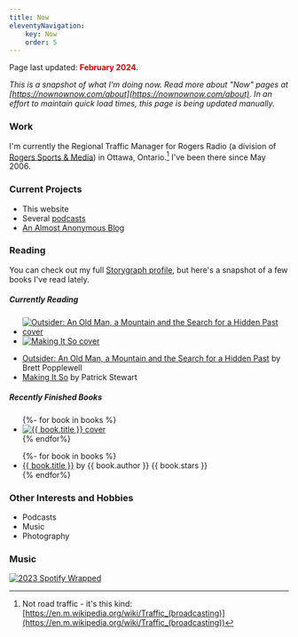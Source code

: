 ```yaml
---
title: Now
eleventyNavigation: 
    key: Now
    order: 5
---
```


<p class="now-page">Page last updated: <strong style="color:#d90202;"> February 2024</strong>.</p>


*This is a snapshot of what I'm doing now. Read more about "Now" pages at [https://nownownow.com/about](https://nownownow.com/about). In an effort to maintain quick load times, this page is being updated manually.*

### Work 
I'm currently the Regional Traffic Manager for Rogers Radio (a division of <a href="https://www.rogerssportsandmedia.com" target="_blank">Rogers Sports & Media</a>) in Ottawa, Ontario.[^1] I've been there since May 2006. 

### Current Projects  

* This website 
* Several [podcasts](/podcasts/)
* [An Almost Anonymous Blog](https://lwgrs.bearblog.dev) 

### Reading 

You can check out my full [Storygraph profile](https://app.thestorygraph.com/profile/srgower), but here's a snapshot of a few books I've read lately. 

##### Currently Reading 

<!-- Currently Reading -->

<ul class="booknav">
 <li class="book-item"><a href="https://www.harpercollins.ca/9781443457859/outsider/"><img class="book" src="https://cdn.thestorygraph.com/e0hs1n70e1ekkfrecmrctc729cdn" alt="Outsider: An Old Man, a Mountain and the Search for a Hidden Past cover" title="Outsider: An Old Man, a Mountain and the Search for a Hidden Past by Brett Popplewell"></a></li>
 <li class="book-item"><a href="https://www.simonandschuster.com/books/Making-It-So/Patrick-Stewart/9781982167738"><img class="book" src="https://cdn.thestorygraph.com/jx2kcbwulth959nnz30rxrvwst0a" alt="Making It So cover" title="Making It So by Patrick Stewart"></a></li>
</ul>

<ul>
<li><a href="https://www.harpercollins.ca/9781443457859/outsider/">Outsider: An Old Man, a Mountain and the Search for a Hidden Past</a> by Brett Popplewell</li>
<li><a href="https://www.simonandschuster.com/books/Making-It-So/Patrick-Stewart/9781982167738">Making It So</a> by Patrick Stewart</li>
</ul> 

##### Recently Finished Books 

<!-- Book covers -->

<ul class="booknav">
{%- for book in books %}
   <li class="book-item"><a href="{{ book.url }}"><img class="book" src="{{ book.cover }}" alt="{{ book.title }} cover" title="{{ book.title}} by {{ book.author }}"></a></li>
{% endfor%}
</ul>

<!-- Book list -->
<ul>
{%- for book in books %} 
<li><a href="{{ book.url }}">{{ book.title }}</a> by {{ book.author }} {{ book.stars }}</li>
{% endfor%}
</ul> 

<!-- Holding on to some code for future use. Trying to make a scrolling book nav.
<div class="scroll-container"></div>
-->

### Other Interests and Hobbies 
* Podcasts
* Music 
* Photography 

### Music

[![2023 Spotify Wrapped](/images/2023wrapped_summary-share.jpeg "My 2023 Spotify Wrapped Graphic")](https://open.spotify.com/playlist/37i9dQZF1DX18jTM2l2fJY?si=e6158d98d7074ef9&nd=1&dlsi=2e7f9a553c584ab4)

[^1]: Not road traffic - it's this kind: [https://en.m.wikipedia.org/wiki/Traffic_(broadcasting)](https://en.m.wikipedia.org/wiki/Traffic_(broadcasting))

